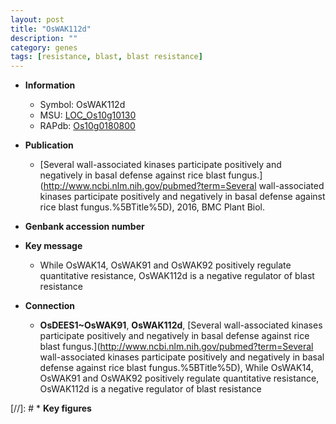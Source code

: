 ```yaml
---
layout: post
title: "OsWAK112d"
description: ""
category: genes
tags: [resistance, blast, blast resistance]
---
```


* **Information**  
    + Symbol: OsWAK112d  
    + MSU: [LOC_Os10g10130](http://rice.plantbiology.msu.edu/cgi-bin/ORF_infopage.cgi?orf=LOC_Os10g10130)  
    + RAPdb: [Os10g0180800](http://rapdb.dna.affrc.go.jp/viewer/gbrowse_details/irgsp1?name=Os10g0180800)  

* **Publication**  
    + [Several wall-associated kinases participate positively and negatively in basal defense against rice blast fungus.](http://www.ncbi.nlm.nih.gov/pubmed?term=Several wall-associated kinases participate positively and negatively in basal defense against rice blast fungus.%5BTitle%5D), 2016, BMC Plant Biol.

* **Genbank accession number**  

* **Key message**  
    + While OsWAK14, OsWAK91 and OsWAK92 positively regulate quantitative resistance, OsWAK112d is a negative regulator of blast resistance

* **Connection**  
    + __OsDEES1~OsWAK91__, __OsWAK112d__, [Several wall-associated kinases participate positively and negatively in basal defense against rice blast fungus.](http://www.ncbi.nlm.nih.gov/pubmed?term=Several wall-associated kinases participate positively and negatively in basal defense against rice blast fungus.%5BTitle%5D), While OsWAK14, OsWAK91 and OsWAK92 positively regulate quantitative resistance, OsWAK112d is a negative regulator of blast resistance

[//]: # * **Key figures**  


